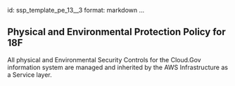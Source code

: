 id: ssp_template_pe_13__3
format: markdown
...
## Physical and Environmental Protection Policy for 18F

All physical and Environmental Security Controls for the Cloud.Gov information system are managed and inherited by the AWS Infrastructure as a Service layer.
